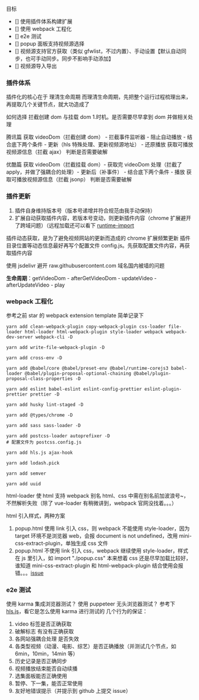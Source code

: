 目标

- [] 使用插件体系构建扩展
- [] 使用 webpack 工程化
- [] e2e 测试
- [] popup 面板支持视频源选择
- [] 视频源支持官方获取（类似 gfwlist，不过内置）、手动设置【默认自动同步，也可手动同步。同步不影响手动添加】
- [] 视频源导入导出

### 插件体系

插件化的核心在于 理清生命周期
而理清生命周期，先把整个运行过程梳理出来，再提取几个关键节点，就大功造成了

如何选择 拦截创建 dom 与挂载 dom 1.时机。是否需要尽早拿到 dom 并做相关处理

腾讯篇
获取 videoDom（拦截创建 dom） - 拦截事件监听器 - 阻止自动播放 - 结合底下两个条件 - 更新（hls 特殊处理、更新视频源地址） - 还原播放
获取可播放视频源信息（拦截 ajax）
判断是否需要破解

优酷篇
获取 videoDom（拦截挂载 dom）- 获取完 videoDom 处理（拦截了 apply，并做了强耦合的处理）- 更新后（补事件） - 结合底下两个条件 - 播放
获取可播放视频源信息（拦截 jsonp）
判断是否需要破解

### 插件更新

1. 插件自身维持版本号（版本号递增并符合规范由我手动保持）
2. 扩展自动获取插件内容，若版本号变动，则更新插件内容（chrome 扩展避开了跨域问题）（远程加载还可以看下 [runtime-import](https://www.npmjs.com/package/runtime-import，不确定)

插件动态获取，是为了避免视频网站的更新而造成的 chrome 扩展频繁更新
插件目录位置等动态信息最好再写个配置文件 config.js。先获取配置文件内容，再获取插件内容

使用 jsdelivr 避开 raw.githubusercontent.com 域名国内被墙的问题

**生命周期**：getVideoDom - afterGetVideoDom - updateVideo - afterUpdateVideo - play

### webpack 工程化

参考之前 star 的 webpack extension template
简单记录下

```shell
yarn add clean-webpack-plugin copy-webpack-plugin css-loader file-loader html-loader html-webpack-plugin style-loader webpack webpack-dev-server webpack-cli -D
```

```shell
yarn add write-file-webpack-plugin -D
```

```shell
yarn add cross-env -D
```

```shell
yarn add @babel/core @babel/preset-env @babel/runtime-corejs3 babel-loader @babel/plugin-proposal-optional-chaining @babel/plugin-proposal-class-properties -D
```

```shell
yarn add eslint babel-eslint eslint-config-prettier eslint-plugin-prettier prettier -D
```

```shell
yarn add husky lint-staged -D
```

```shell
yarn add @types/chrome -D
```

```shell
yarn add sass sass-loader -D
```

```shell
yarn add postcss-loader autoprefixer -D
# 配置文件为 postcss.config.js
```

```shell
yarn add hls.js ajax-hook
```

```shell
yarn add lodash.pick
```

```shell
yarn add semver
```

```shell
yarn add uuid
```

html-loader 使 html 支持 webpack 别名
html、css 中需在别名前加波浪号~，不然解析失败（除了 vue-loader 有稍微讲到，webpack 官网没找着。。。）

html 引入样式，两种方案

1. popup.html 使用 link 引入 css，则 webpack 不能使用 style-loader，因为 target 环境不是浏览器 web，会报 document is not undefined，改用 mini-css-extract-plugin，单独生成 css 文件
2. popup.html 不使用 link 引入 css，webpack 继续使用 style-loader，样式在 js 里引入，如 import "./popup.css"
   本来想着 css 还是尽早加载比较好，谁知道 mini-css-extract-plugin 和 html-webpack-plugin 结合使用会报错。。。[issue](https://github.com/webpack-contrib/mini-css-extract-plugin/issues/489)

### e2e 测试

使用 karma 集成浏览器测试？
使用 puppeteer 无头浏览器测试？
参考下 [hls.js](https://github.com/video-dev/hls.js)，看它是怎么使用 karma 进行测试的
几个行为的保证：

1. video 标签是否正确获取
2. 破解标志 有没有正确获取
3. 各网站强耦合处理 是否失效
4. 各类型视频（动漫、电影、综艺）是否正确播放（并测试几个节点，如 6min，10min，14min 等）
5. 历史记录是否正确同步
6. 视频播放结束能否自动续播
7. 选集面板能否正确使用
8. 暂停、下一集，能否正常使用
9. 友好地错误提示（并提示到 github 上提交 issue）
